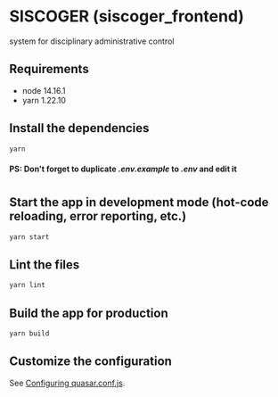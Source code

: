 # SISCOGER (siscoger_frontend)

system for disciplinary administrative control

## Requirements

- node 14.16.1
- yarn 1.22.10

## Install the dependencies
```bash
yarn
```
#### PS: Don't forget to duplicate _.env.example_ to _.env_ and edit it

#

## Start the app in development mode (hot-code reloading, error reporting, etc.)
```bash
yarn start
```

## Lint the files
```bash
yarn lint
```

## Build the app for production
```bash
yarn build
```
## Customize the configuration
See [Configuring quasar.conf.js](https://quasar.dev/quasar-cli/quasar-conf-js).

